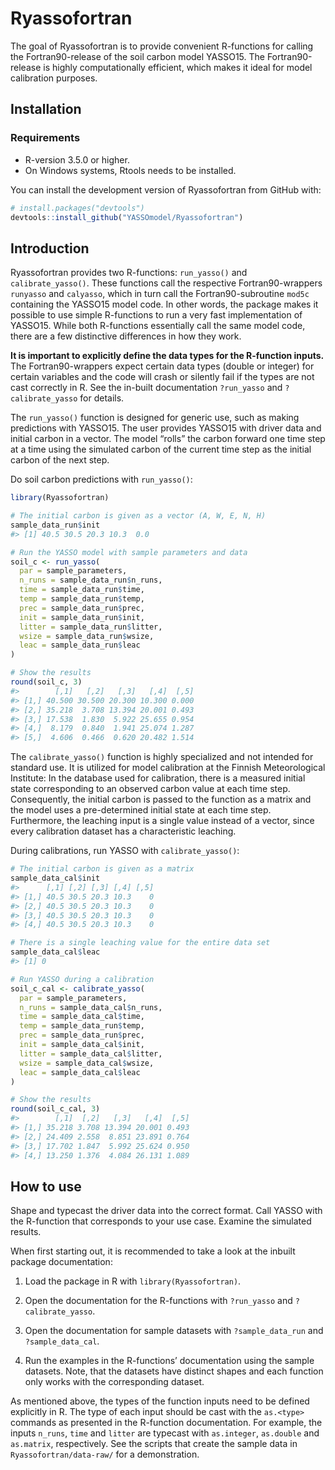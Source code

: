 
<!-- README.md is generated from README.Rmd. Please edit that file -->

# Ryassofortran

<!-- badges: start -->

<!-- badges: end -->

The goal of Ryassofortran is to provide convenient R-functions for
calling the Fortran90-release of the soil carbon model YASSO15. The
Fortran90-release is highly computationally efficient, which makes it
ideal for model calibration purposes.

## Installation

### Requirements

  - R-version 3.5.0 or higher.
  - On Windows systems, Rtools needs to be installed.

You can install the development version of Ryassofortran from GitHub
with:

``` r
# install.packages("devtools")
devtools::install_github("YASSOmodel/Ryassofortran")
```

## Introduction

Ryassofortran provides two R-functions: `run_yasso()` and
`calibrate_yasso()`. These functions call the respective
Fortran90-wrappers `runyasso` and `calyasso`, which in turn call the
Fortran90-subroutine `mod5c` containing the YASSO15 model code. In other
words, the package makes it possible to use simple R-functions to run a
very fast implementation of YASSO15. While both R-functions essentially
call the same model code, there are a few distinctive differences in how
they work.

**It is important to explicitly define the data types for the R-function
inputs.** The Fortran90-wrappers expect certain data types (double or
integer) for certain variables and the code will crash or silently fail
if the types are not cast correctly in R. See the in-built documentation
`?run_yasso` and `?calibrate_yasso` for details.

The `run_yasso()` function is designed for generic use, such as making
predictions with YASSO15. The user provides YASSO15 with driver data and
initial carbon in a vector. The model “rolls” the carbon forward one
time step at a time using the simulated carbon of the current time step
as the initial carbon of the next step.

Do soil carbon predictions with `run_yasso()`:

``` r
library(Ryassofortran)
```

``` r
# The initial carbon is given as a vector (A, W, E, N, H)
sample_data_run$init
#> [1] 40.5 30.5 20.3 10.3  0.0
```

``` r
# Run the YASSO model with sample parameters and data
soil_c <- run_yasso(
  par = sample_parameters,
  n_runs = sample_data_run$n_runs,
  time = sample_data_run$time,
  temp = sample_data_run$temp,
  prec = sample_data_run$prec,
  init = sample_data_run$init,
  litter = sample_data_run$litter,
  wsize = sample_data_run$wsize,
  leac = sample_data_run$leac
)

# Show the results
round(soil_c, 3)
#>        [,1]   [,2]   [,3]   [,4]  [,5]
#> [1,] 40.500 30.500 20.300 10.300 0.000
#> [2,] 35.218  3.708 13.394 20.001 0.493
#> [3,] 17.538  1.830  5.922 25.655 0.954
#> [4,]  8.179  0.840  1.941 25.074 1.287
#> [5,]  4.606  0.466  0.620 20.482 1.514
```

The `calibrate_yasso()` function is highly specialized and not intended
for standard use. It is utilized for model calibration at the Finnish
Meteorological Institute: In the database used for calibration, there is
a measured initial state corresponding to an observed carbon value at
each time step. Consequently, the initial carbon is passed to the
function as a matrix and the model uses a pre-determined initial state
at each time step. Furthermore, the leaching input is a single value
instead of a vector, since every calibration dataset has a
characteristic leaching.

During calibrations, run YASSO with `calibrate_yasso()`:

``` r
# The initial carbon is given as a matrix
sample_data_cal$init
#>      [,1] [,2] [,3] [,4] [,5]
#> [1,] 40.5 30.5 20.3 10.3    0
#> [2,] 40.5 30.5 20.3 10.3    0
#> [3,] 40.5 30.5 20.3 10.3    0
#> [4,] 40.5 30.5 20.3 10.3    0
```

``` r
# There is a single leaching value for the entire data set
sample_data_cal$leac
#> [1] 0
```

``` r
# Run YASSO during a calibration
soil_c_cal <- calibrate_yasso(
  par = sample_parameters,
  n_runs = sample_data_cal$n_runs,
  time = sample_data_cal$time,
  temp = sample_data_run$temp,
  prec = sample_data_run$prec,
  init = sample_data_cal$init,
  litter = sample_data_cal$litter,
  wsize = sample_data_cal$wsize,
  leac = sample_data_cal$leac
)

# Show the results
round(soil_c_cal, 3)
#>        [,1]  [,2]   [,3]   [,4]  [,5]
#> [1,] 35.218 3.708 13.394 20.001 0.493
#> [2,] 24.409 2.558  8.851 23.891 0.764
#> [3,] 17.702 1.847  5.992 25.624 0.950
#> [4,] 13.250 1.376  4.084 26.131 1.089
```

## How to use

Shape and typecast the driver data into the correct format. Call YASSO
with the R-function that corresponds to your use case. Examine the
simulated results.

When first starting out, it is recommended to take a look at the inbuilt
package documentation:

1.  Load the package in R with `library(Ryassofortran)`.

2.  Open the documentation for the R-functions with `?run_yasso` and
    `?calibrate_yasso`.

3.  Open the documentation for sample datasets with `?sample_data_run`
    and `?sample_data_cal`.

4.  Run the examples in the R-functions’ documentation using the sample
    datasets. Note, that the datasets have distinct shapes and each
    function only works with the corresponding dataset.

As mentioned above, the types of the function inputs need to be defined
explicitly in R. The type of each input should be cast with the
`as.<type>` commands as presented in the R-function documentation. For
example, the inputs `n_runs`, `time` and `litter` are typecast with
`as.integer`, `as.double` and `as.matrix`, respectively. See the scripts
that create the sample data in `Ryassofortran/data-raw/` for a
demonstration.
